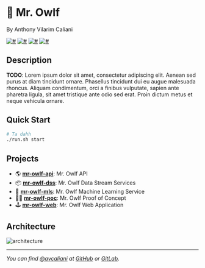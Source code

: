 # 🦉 Mr. Owlf
By Anthony Vilarim Caliani

[![#](https://img.shields.io/badge/licence-MIT-lightseagreen.svg)](#) [![#](https://img.shields.io/badge/docker-19.03.2-dodgerblue.svg)](#) [![#](https://img.shields.io/badge/docker--compose-1.24.1-blueviolet.svg)](#) [![#](https://img.shields.io/badge/cassandra-3.11-blue.svg)](#)

## Description
**TODO**: Lorem ipsum dolor sit amet, consectetur adipiscing elit. Aenean sed purus at diam tincidunt ornare. Phasellus tincidunt dui eu augue malesuada rhoncus. Aliquam condimentum, orci a finibus vulputate, sapien ante pharetra ligula, sit amet tristique ante odio sed erat. Proin dictum metus et neque vehicula ornare.

## Quick Start

```bash
# Ta dahh
./run.sh start
````

## Projects

- 🌎 **[mr-owlf-api](mr-owlf-api/README.md)**: Mr. Owlf API
- 📦 **[mr-owlf-dss](mr-owlf-dss/README.md)**: Mr. Owlf Data Stream Services
- 🤖 **[mr-owlf-mls](mr-owlf-mls/README.md)**: Mr. Owlf Machine Learning Service
- 👨‍🔬 **[mr-owlf-poc](mr-owlf-poc/README.md)**: Mr. Owlf Proof of Concept
- 🕹 **[mr-owlf-web](mr-owlf-web/README.md)**: Mr. Owlf Web Application

## Architecture
![architecture](.md/architecture.jpg)

---

_You can find [@avcaliani](#) at [GitHub](https://github.com/avcaliani) or [GitLab](https://gitlab.com/avcaliani)._
